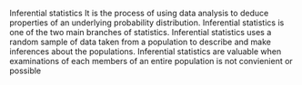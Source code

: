 Inferential statistics
It is the process of using data analysis to deduce properties of an underlying probability distribution.
Inferential statistics is one of the two main branches of statistics.
Inferential statistics uses a random sample of data taken from a population to describe and make inferences about the populations.
Inferential statistics are valuable when examinations of each members of an entire population is not convienient or possible
